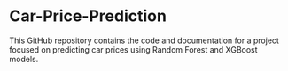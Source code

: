 # Car-Price-Prediction
This GitHub repository contains the code and documentation for a project focused on predicting car prices using Random Forest and XGBoost models.
